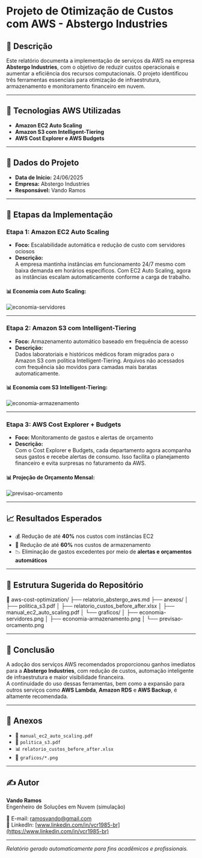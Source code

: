 # Projeto de Otimização de Custos com AWS - Abstergo Industries

## 🧾 Descrição
Este relatório documenta a implementação de serviços da AWS na empresa **Abstergo Industries**, com o objetivo de reduzir custos operacionais e aumentar a eficiência dos recursos computacionais. O projeto identificou três ferramentas essenciais para otimização de infraestrutura, armazenamento e monitoramento financeiro em nuvem.

---

## 🚀 Tecnologias AWS Utilizadas

- **Amazon EC2 Auto Scaling**
- **Amazon S3 com Intelligent-Tiering**
- **AWS Cost Explorer e AWS Budgets**

---

## 📅 Dados do Projeto

- **Data de Início:** 24/06/2025  
- **Empresa:** Abstergo Industries  
- **Responsável:** Vando Ramos  

---

## 🧩 Etapas da Implementação

### Etapa 1: Amazon EC2 Auto Scaling
- **Foco:** Escalabilidade automática e redução de custo com servidores ociosos
- **Descrição:**  
  A empresa mantinha instâncias em funcionamento 24/7 mesmo com baixa demanda em horários específicos. Com EC2 Auto Scaling, agora as instâncias escalam automaticamente conforme a carga de trabalho.

#### 📊 Economia com Auto Scaling:
![economia-servidores](anexos/graficos/economia-servidores.png)

---

### Etapa 2: Amazon S3 com Intelligent-Tiering
- **Foco:** Armazenamento automático baseado em frequência de acesso
- **Descrição:**  
  Dados laboratoriais e históricos médicos foram migrados para o Amazon S3 com política Intelligent-Tiering. Arquivos não acessados com frequência são movidos para camadas mais baratas automaticamente.

#### 📊 Economia com S3 Intelligent-Tiering:
![economia-armazenamento](anexos/graficos/economia-armazenamento.png)

---

### Etapa 3: AWS Cost Explorer + Budgets
- **Foco:** Monitoramento de gastos e alertas de orçamento
- **Descrição:**  
  Com o Cost Explorer e Budgets, cada departamento agora acompanha seus gastos e recebe alertas de consumo. Isso facilita o planejamento financeiro e evita surpresas no faturamento da AWS.

#### 📊 Projeção de Orçamento Mensal:
![previsao-orcamento](anexos/graficos/previsao-orcamento.png)

---

## 📈 Resultados Esperados

- 💰 Redução de até **40%** nos custos com instâncias EC2
- 💾 Redução de até **60%** nos custos de armazenamento
- 📉 Eliminação de gastos excedentes por meio de **alertas e orçamentos automáticos**

---

## 📂 Estrutura Sugerida do Repositório

📁 aws-cost-optimization/
├── relatorio_abstergo_aws.md
├── anexos/
│ ├── politica_s3.pdf
│ ├── relatorio_custos_before_after.xlsx
│ ├── manual_ec2_auto_scaling.pdf
│ └── graficos/
│ ├── economia-servidores.png
│ ├── economia-armazenamento.png
│ └── previsao-orcamento.png


---

## 📌 Conclusão

A adoção dos serviços AWS recomendados proporcionou ganhos imediatos para a **Abstergo Industries**, com redução de custos, automação inteligente de infraestrutura e maior visibilidade financeira.  
A continuidade do uso dessas ferramentas, bem como a expansão para outros serviços como **AWS Lambda**, **Amazon RDS** e **AWS Backup**, é altamente recomendada.

---

## 📎 Anexos

- 📄 `manual_ec2_auto_scaling.pdf`  
- 📄 `politica_s3.pdf`  
- 📊 `relatorio_custos_before_after.xlsx`  
- 📁 `graficos/*.png`  

---

## ✍️ Autor

**Vando Ramos**  
Engenheiro de Soluções em Nuvem (simulação)

📧 E-mail: [ramosvando@gmail.com](mailto:ramosvando@gmail.com)  
🔗 LinkedIn: [www.linkedin.com/in/vcr1985-br](https://www.linkedin.com/in/vcr1985-br)

---

*Relatório gerado automaticamente para fins acadêmicos e profissionais.*


